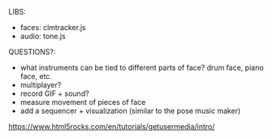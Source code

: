 LIBS:

* faces: clmtracker.js
* audio: tone.js


QUESTIONS?:

* what instruments can be tied to different parts of face? drum face, piano face, etc.
* multiplayer?
* record GIF + sound?
* measure movement of pieces of face
* add a sequencer + visualization (similar to the pose music maker)

https://www.html5rocks.com/en/tutorials/getusermedia/intro/
